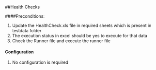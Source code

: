 ##Health Checks

####Preconditions:
1. Update the HealthCheck.xls file in required sheets which is present in testdata folder
2. The execution status in excel should be yes to execute for that data
3. Check the Runner file and execute the runner file

#### Configuration
1. No configuration is required
